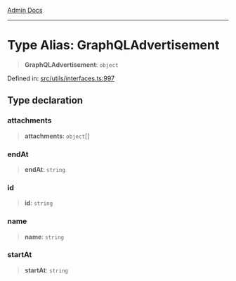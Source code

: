 [Admin Docs](/)

***

# Type Alias: GraphQLAdvertisement

> **GraphQLAdvertisement**: `object`

Defined in: [src/utils/interfaces.ts:997](https://github.com/PalisadoesFoundation/talawa-admin/blob/main/src/utils/interfaces.ts#L997)

## Type declaration

### attachments

> **attachments**: `object`[]

### endAt

> **endAt**: `string`

### id

> **id**: `string`

### name

> **name**: `string`

### startAt

> **startAt**: `string`
